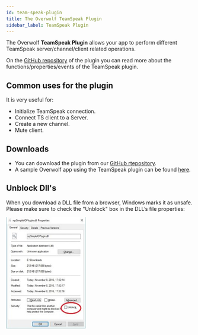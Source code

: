 ```yaml
---
id: team-speak-plugin
title: The Overwolf TeamSpeak Plugin
sidebar_label: TeamSpeak Plugin
---
```


The Overwolf **TeamSpeak Plugin** allows your app to perform different TeamSpeak server/channel/client related operations.

On the [GitHub repository](https://github.com/overwolf/teamspeak-overwolf) of the plugin you can read  more about the functions/properties/events of the TeamSpeak plugin.

## Common uses for the plugin

It is very useful for:

* Initialize TeamSpeak connection.
* Connect TS client to a Server.
* Create a new channel.
* Mute client.

## Downloads

* You can download the plugin from our [GitHub rtepository](https://github.com/overwolf/teamspeak-overwolf).
* A sample Overwolf app using the TeamSpeak plugin can be found [here](https://github.com/overwolf/teamspeak-overwolf/tree/master/sampleApp).

## Unblock Dll's

When you download a DLL file from a browser, Windows marks it as unsafe.  
Please make sure to check the "Unblock" box in the DLL’s file properties:

![Unblock dll](../assets/unblock_dll.jpg)
